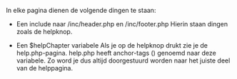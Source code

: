 In elke pagina dienen de volgende dingen te staan:

- Een include naar /inc/header.php en /inc/footer.php
            Hierin staan dingen zoals de helpknop.

- Een $helpChapter variabele
            Als je op de helpknop drukt zie je de help.php-pagina. help.php heeft anchor-tags (<a>) genoemd naar deze
            variabele. Zo word je dus altijd doorgestuurd worden naar het juiste deel van de helppagina.